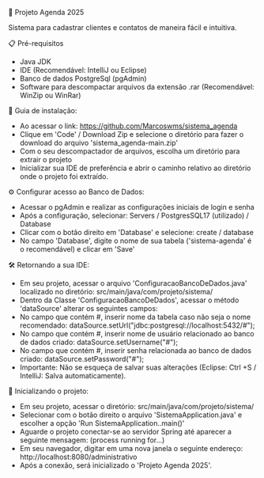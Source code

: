 🚀 Projeto Agenda 2025

Sistema para cadastrar clientes e contatos de maneira fácil e intuitiva.

📋 Pré-requisitos
- Java JDK
- IDE (Recomendável: IntelliJ ou Eclipse)
- Banco de dados PostgreSql (pgAdmin)
- Software para descompactar arquivos da extensão .rar (Recomendável: WinZip ou WinRar)

🔧 Guia de instalação:
- Ao acessar o link: https://github.com/Marcoswms/sistema_agenda
- Clique em 'Code' / Download Zip e selecione o diretório para fazer o download do arquivo 'sistema_agenda-main.zip'
- Com o seu descompactador de arquivos, escolha um diretório para extrair o projeto
- Inicializar sua IDE de preferência e abrir o caminho relativo ao diretório onde o projeto foi extraído.

⚙️ Configurar acesso ao Banco de Dados:
- Acessar o pgAdmin e realizar as configurações iniciais de login e senha
- Após a configuração, selecionar: Servers / PostgresSQL17 (utilizado) / Database
- Clicar com o botão direito em 'Database' e selecione: create / database
- No campo 'Database', digite o nome de sua tabela ('sistema-agenda' é o recomendável) e clicar em 'Save'

🛠️ Retornando a sua IDE:
- Em seu projeto, acessar o arquivo 'ConfiguracaoBancoDeDados.java' localizado no diretório: src/main/java/com/projeto/sistema/
- Dentro da Classe 'ConfiguracaoBancoDeDados', acessar o método 'dataSource' alterar os seguintes campos:
- No campo que contém #, inserir nome da tabela caso não seja o nome recomendado: dataSource.setUrl("jdbc:postgresql://localhost:5432/#");
- No campo que contém #, inserir nome de usuário relacionado ao banco de dados criado: dataSource.setUsername("#");
- No campo que contém #, inserir senha relacionada ao banco de dados criado: dataSource.setPassword("#");
- Importante: Não se esqueça de salvar suas alterações (Eclipse: Ctrl +S / IntelliJ: Salva automaticamente).

🚀 Inicializando o projeto:
- Em seu projeto, acessar o diretório: src/main/java/com/projeto/sistema/
- Selecionar com o botão direito o arquivo 'SistemaApplication.java' e escolher a opção 'Run SistemaApplication..main()'
- Aguarde o projeto conectar-se ao servidor Spring até aparecer a seguinte mensagem: (process running for...)
- Em seu navegador, digitar em uma nova janela o seguinte endereço: http://localhost:8080/administrativo
- Após a conexão, será inicializado o 'Projeto Agenda 2025'.
